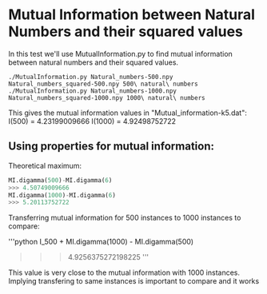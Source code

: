 Mutual Information between Natural Numbers and their squared values
===================================================================

In this test we'll use MutualInformation.py to find mutual information between natural numbers and their squared values.

```
./MutualInformation.py Natural_numbers-500.npy Natural_numbers_squared-500.npy 500\ natural\ numbers
./MutualInformation.py Natural_numbers-1000.npy Natural_numbers_squared-1000.npy 1000\ natural\ numbers
```

This gives the mutual information values in "Mutual_information-k5.dat":
    I(500) = 4.23199009666
    I(1000) = 4.92498752722
    
Using properties for mutual information:
----------------------------------------

Theoretical maximum:
```python
MI.digamma(500)-MI.digamma(6)
>>> 4.50749009666
MI.digamma(1000)-MI.digamma(6)
>>> 5.20113752722
```

Transferring mutual information for 500 instances to 1000 instances to compare:

'''python
I_500 + MI.digamma(1000) - MI.digamma(500)
>>> 4.9256375272198225
'''

This value is very close to the mutual information with 1000 instances. Implying transfering to same instances is important to compare and it works
